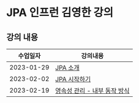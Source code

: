 # JPA 인프런 김영한 강의 
## 강의 내용

|수업일자|강의내용|
|---|---|
|2023-01-29|<A href = "https://github.com/chaerlo127/spring-jpa/blob/main/notes/2023-01-29.md"> JPA 소개 </A>|
|2023-02-02|<A href = "https://github.com/chaerlo127/spring-jpa/blob/main/notes/2023-02-02.md"> JPA 시작하기 </A>|
|2023-02-19|<A href = "https://github.com/chaerlo127/spring-jpa/blob/main/notes/2023-02-19.md"> 영속성 관리 - 내부 동작 방식 </A>|
